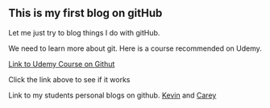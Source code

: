 ## This is my first blog on gitHub

Let me just try to blog things I do with gitHub.

We need to learn more about git. Here is a course recommended on Udemy.

[Link to Udemy Course on Githut](https://www.udemy.com/course/git-complete/?LSNPUBID=5iaySSWYq9k&ranEAID=5iaySSWYq9k&ranMID=39197&ranSiteID=5iaySSWYq9k-tD.jKcPrwiDEy8_btwqcpA&utm_medium=udemyads&utm_source=aff-campaign)

Click the link above to see if it works

Link to my students personal blogs on github. [Kevin](https://ultrasord.github.io/) and [Carey](https://kagrat17.github.io)

